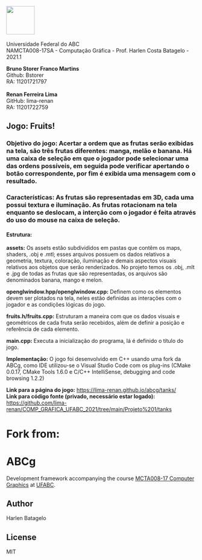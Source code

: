  <img src="https://upload.wikimedia.org/wikipedia/commons/e/ee/Ufabc_logo.png" width="75"/> <br /> <br /> Universidade Federal do ABC <br />
NAMCTA008-17SA - Computação Gráfica - Prof. Harlen Costa Batagelo - 2021.1



**Bruno Storer Franco Martins** <br /> Github: Bstorer <br /> RA: 11201721797 <br /> <br />
**Renan Ferreira Lima** <br /> GitHub: lima-renan	<br /> RA: 11201722759


## Jogo: Fruits! <br />
### Objetivo do jogo: Acertar a ordem que as frutas serão exibidas na tela, são  três frutas diferentes: manga, melão e banana. Há uma caixa de seleção em que o jogador pode selecionar uma das ordens possíveis, em seguida pode verificar apertando o botão correspondente, por fim é exibida uma mensagem com o resultado. <br />
### Características: As frutas são representadas em 3D, cada uma possui textura e iluminação. As frutas rotacionam na tela enquanto se deslocam, a interção com o jogador é feita através do uso do mouse na caixa de seleção. <br />


#### Estrutura: <br />
**assets:** Os assets estão subdivididos em pastas que contêm os maps, shaders, .obj e .mtl; esses arquivos possuem os dados relativos a geometria, textura, coloração, iluminação e demais aspectos visuais relativos aos objetos que serão renderizados. No projeto temos os .obj, .mlt e .jpg de todas as frutas que são representadas, os arquivos são denominados banana, mango e melon.

**openglwindow.hpp/openglwindow.cpp:** Definem como os elementos devem ser plotados na tela, neles estão definidas as interações com o jogador e as condições lógicas do jogo. 

**fruits.h/fruits.cpp:** Estruturam a maneira com que os dados visuais e geométricos de cada fruta serão recebidos, além de definir a posição e referência de cada elemento. 

**main.cpp:** Executa a inicialização do programa, lá é definido o título do jogo.

**Implementação:** O jogo foi desenvolvido em C++ usando uma fork da ABCg, como IDE utilizou-se o Visual Studio Code com os plug-ins (CMake 0.0.17, CMake Tools 1.6.0 e C/C++ IntelliSense, debugging and code browsing 1.2.2)

**Link para a página do jogo:** <https://lima-renan.github.io/abcg/tanks/> <br />
**Link para código fonte (privado, necessário estar logado):**  <https://github.com/lima-renan/COMP_GRAFICA_UFABC_2021/tree/main/Projeto%201/tanks>







# Fork from: <br />
# ABCg

Development framework accompanying the course [MCTA008-17 Computer Graphics](http://professor.ufabc.edu.br/~harlen.batagelo/cg/) at [UFABC](https://www.ufabc.edu.br/).

## Author

Harlen Batagelo

## License

MIT
